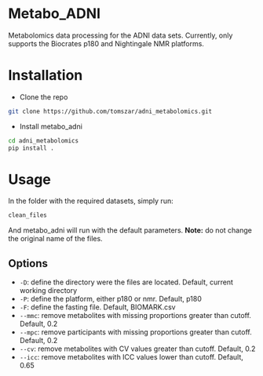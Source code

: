 # Metabo_ADNI

Metabolomics data processing for the ADNI data sets.
Currently, only supports the Biocrates p180 and Nightingale NMR platforms.

# Installation

- Clone the repo

```bash
git clone https://github.com/tomszar/adni_metabolomics.git
```

- Install metabo_adni

```bash
cd adni_metabolomics
pip install .
```

# Usage

In the folder with the required datasets, simply run:

```bash
clean_files
```

And metabo_adni will run with the default parameters.
**Note:** do not change the original name of the files.

## Options

- `-D`: define the directory were the files are located. Default, current working directory
- `-P`: define the platform, either p180 or nmr. Default, p180
- `-F`: define the fasting file. Default, BIOMARK.csv
- `--mmc`: remove metabolites with missing proportions greater than cutoff. Default, 0.2
- `--mpc`: remove participants with missing proportions greater than cutoff. Default, 0.2
- `--cv`: remove metabolites with CV values greater than cutoff. Default, 0.2
- `--icc`: remove metabolites with ICC values lower than cutoff. Default, 0.65
